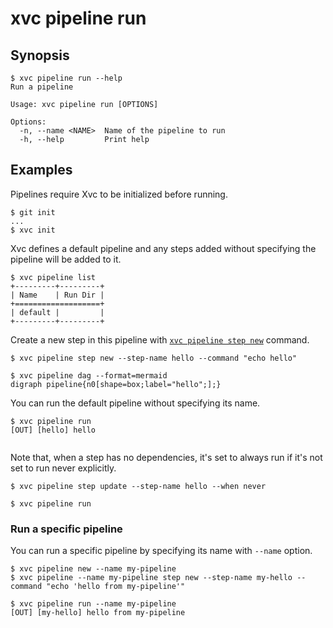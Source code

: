 # xvc pipeline run

## Synopsis

```console
$ xvc pipeline run --help
Run a pipeline

Usage: xvc pipeline run [OPTIONS]

Options:
  -n, --name <NAME>  Name of the pipeline to run
  -h, --help         Print help

```

## Examples

Pipelines require Xvc to be initialized before running.

```console
$ git init
...
$ xvc init
```

Xvc defines a default pipeline and any steps added without specifying the pipeline will be added to it.

```console
$ xvc pipeline list
+---------+---------+
| Name    | Run Dir |
+===================+
| default |         |
+---------+---------+

```

Create a new step in this pipeline with [`xvc pipeline step new`](/ref/xvc-pipeline-step-new.md) command.

```console
$ xvc pipeline step new --step-name hello --command "echo hello"
```

```console
$ xvc pipeline dag --format=mermaid
digraph pipeline{n0[shape=box;label="hello";];}

```

You can run the default pipeline without specifying its name.

```console
$ xvc pipeline run
[OUT] [hello] hello


```

Note that, when a step has no dependencies, it's set to always run if it's not set to run never explicitly.

```console
$ xvc pipeline step update --step-name hello --when never

$ xvc pipeline run

```

### Run a specific pipeline

You can run a specific pipeline by specifying its name with `--name` option.

```console
$ xvc pipeline new --name my-pipeline
$ xvc pipeline --name my-pipeline step new --step-name my-hello --command "echo 'hello from my-pipeline'"
```

```console
$ xvc pipeline run --name my-pipeline
[OUT] [my-hello] hello from my-pipeline


```
